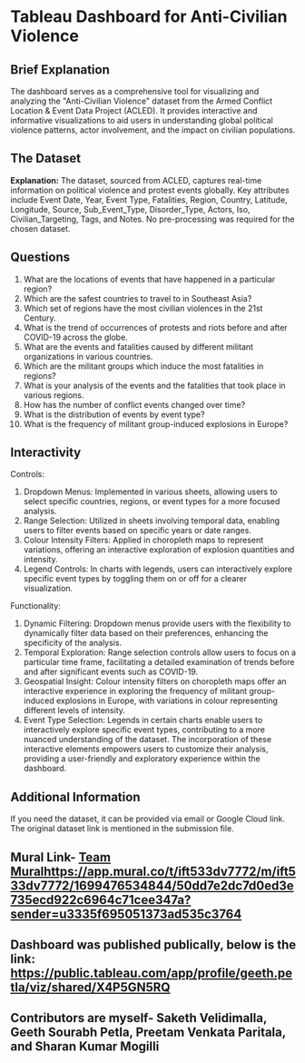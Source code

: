 # Tableau Dashboard for Anti-Civilian Violence 

## Brief Explanation
The dashboard serves as a comprehensive tool for visualizing and analyzing the "Anti-Civilian Violence" dataset from the Armed Conflict Location & Event Data Project (ACLED). It provides interactive and informative visualizations to aid users in understanding global political violence patterns, actor involvement, and the impact on civilian populations.

## The Dataset
**Explanation:** The dataset, sourced from ACLED, captures real-time information on political violence and protest events globally. Key attributes include Event Date, Year, Event Type, Fatalities, Region, Country, Latitude, Longitude, Source, Sub_Event_Type, Disorder_Type, Actors, Iso, Civilian_Targeting, Tags, and Notes. No pre-processing was required for the chosen dataset.



##  Questions
1. What are the locations of events that have happened in a particular region?
2. Which are the safest countries to travel to in Southeast Asia?
3. Which set of regions have the most civilian violences in the 21st Century.
4. What is the trend of occurrences of protests and riots before and after COVID-19 across the globe.
5. What are the events and fatalities caused by different militant organizations in various countries.
6. Which are the militant groups which induce the most fatalities in regions?
7. What is your analysis of the events and the fatalities that took place in various regions.
8. How has the number of conflict events changed over time?
9. What is the distribution of events by event type?
10. What is the frequency of militant group-induced explosions in Europe?

## Interactivity
  Controls:
  1.	Dropdown Menus: Implemented in various sheets, allowing users to select specific countries, regions, or event types for a more focused analysis.
  2.	Range Selection: Utilized in sheets involving temporal data, enabling users to filter events based on specific years or date ranges.
  3.	Colour Intensity Filters: Applied in choropleth maps to represent variations, offering an interactive exploration of explosion quantities and intensity.
  4.	Legend Controls: In charts with legends, users can interactively explore specific event types by toggling them on or off for a clearer visualization.

  Functionality:
  1.	Dynamic Filtering: Dropdown menus provide users with the flexibility to dynamically filter data based on their preferences, enhancing the specificity of the analysis.
  2.	Temporal Exploration: Range selection controls allow users to focus on a particular time frame, facilitating a detailed examination of trends before and after significant events such as COVID-19.
  3.	Geospatial Insight: Colour intensity filters on choropleth maps offer an interactive experience in exploring the frequency of militant group-induced explosions in Europe, with variations in colour     representing different levels of intensity.
  4.	Event Type Selection: Legends in certain charts enable users to interactively explore specific event types, contributing to a more nuanced understanding of the dataset.
The incorporation of these interactive elements empowers users to customize their analysis, providing a user-friendly and exploratory experience within the dashboard.



## Additional Information
If you need the dataset, it can be provided via email or Google Cloud link. The original dataset link is mentioned in the submission file.

## Mural Link- [Team Mural](https://app.mural.co/t/ift533dv7772/m/ift533dv7772/1699476534844/50dd7e2dc7d0ed3e735ecd922c6964c71cee347a?sender=u3335f695051373ad535c3764)https://app.mural.co/t/ift533dv7772/m/ift533dv7772/1699476534844/50dd7e2dc7d0ed3e735ecd922c6964c71cee347a?sender=u3335f695051373ad535c3764

## Dashboard was published publically, below is the link: https://public.tableau.com/app/profile/geeth.petla/viz/shared/X4P5GN5RQ

## Contributors are myself- Saketh Velidimalla, Geeth Sourabh Petla, Preetam Venkata Paritala, and Sharan Kumar Mogilli
